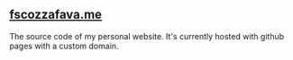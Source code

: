   ## [fscozzafava.me](https://fscozzafava.me)
  The source code of my personal website. It's currently hosted with github pages with a custom domain.
